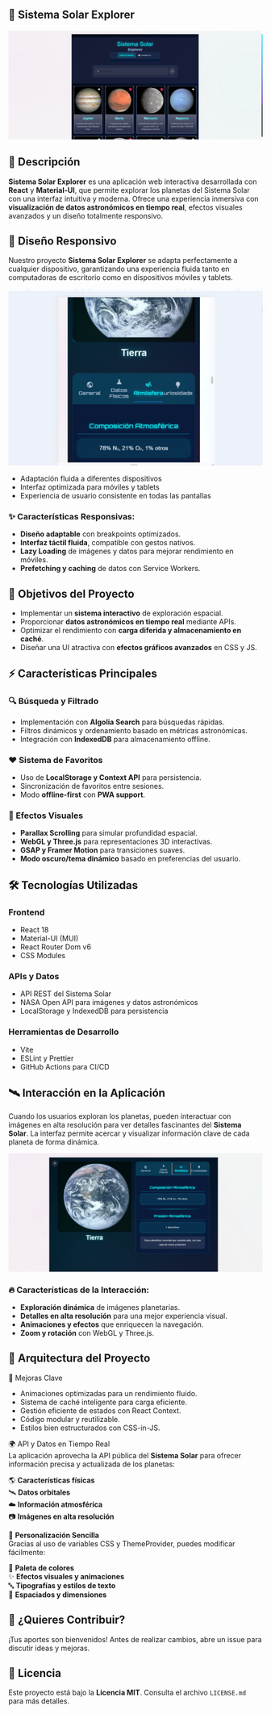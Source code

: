 ## 🌌 Sistema Solar Explorer  

![Sistema Solar](https://raw.githubusercontent.com/Alejandroclaro1227/ReactSistema/refs/heads/main/pruebas/img1.jfif)  

## 📝 Descripción  
**Sistema Solar Explorer** es una aplicación web interactiva desarrollada con **React** y **Material-UI**, que permite explorar los planetas del Sistema Solar con una interfaz intuitiva y moderna. Ofrece una experiencia inmersiva con **visualización de datos astronómicos en tiempo real**, efectos visuales avanzados y un diseño totalmente responsivo.  

## 📱 Diseño Responsivo  

Nuestro proyecto **Sistema Solar Explorer** se adapta perfectamente a cualquier dispositivo, garantizando una experiencia fluida tanto en computadoras de escritorio como en dispositivos móviles y tablets.  

![Vista móvil](https://raw.githubusercontent.com/Alejandroclaro1227/ReactSistema/main/pruebas/mobil.jfif)  

- Adaptación fluida a diferentes dispositivos  
- Interfaz optimizada para móviles y tablets  
- Experiencia de usuario consistente en todas las pantallas  

### ✨ Características Responsivas:  
- **Diseño adaptable** con breakpoints optimizados.  
- **Interfaz táctil fluida**, compatible con gestos nativos.  
- **Lazy Loading** de imágenes y datos para mejorar rendimiento en móviles.  
- **Prefetching y caching** de datos con Service Workers.  

## 🎯 Objetivos del Proyecto  
- Implementar un **sistema interactivo** de exploración espacial.  
- Proporcionar **datos astronómicos en tiempo real** mediante APIs.  
- Optimizar el rendimiento con **carga diferida y almacenamiento en caché**.  
- Diseñar una UI atractiva con **efectos gráficos avanzados** en CSS y JS.  

## ⚡ Características Principales  

### 🔍 Búsqueda y Filtrado  
- Implementación con **Algolia Search** para búsquedas rápidas.  
- Filtros dinámicos y ordenamiento basado en métricas astronómicas.  
- Integración con **IndexedDB** para almacenamiento offline.  

### ❤️ Sistema de Favoritos  
- Uso de **LocalStorage y Context API** para persistencia.  
- Sincronización de favoritos entre sesiones.  
- Modo **offline-first** con **PWA support**.  

### 🎨 Efectos Visuales  
- **Parallax Scrolling** para simular profundidad espacial.  
- **WebGL y Three.js** para representaciones 3D interactivas.  
- **GSAP y Framer Motion** para transiciones suaves.  
- **Modo oscuro/tema dinámico** basado en preferencias del usuario.  

## 🛠️ Tecnologías Utilizadas  

### Frontend  
- React 18  
- Material-UI (MUI)  
- React Router Dom v6  
- CSS Modules  

### APIs y Datos  
- API REST del Sistema Solar  
- NASA Open API para imágenes y datos astronómicos  
- LocalStorage y IndexedDB para persistencia  

### Herramientas de Desarrollo  
- Vite  
- ESLint y Prettier  
- GitHub Actions para CI/CD  

## 🛰️ Interacción en la Aplicación  

Cuando los usuarios exploran los planetas, pueden interactuar con imágenes en alta resolución para ver detalles fascinantes del **Sistema Solar**. La interfaz permite acercar y visualizar información clave de cada planeta de forma dinámica.  

![Interacción con la Tierra](https://raw.githubusercontent.com/Alejandroclaro1227/ReactSistema/main/pruebas/tierra.jfif)  

### 🔥 Características de la Interacción:  
- **Exploración dinámica** de imágenes planetarias.  
- **Detalles en alta resolución** para una mejor experiencia visual.  
- **Animaciones y efectos** que enriquecen la navegación.  
- **Zoom y rotación** con WebGL y Three.js.  

## 📂 Arquitectura del Proyecto  

🚀 Mejoras Clave  
- Animaciones optimizadas para un rendimiento fluido.  
- Sistema de caché inteligente para carga eficiente.  
- Gestión eficiente de estados con React Context.  
- Código modular y reutilizable.  
- Estilos bien estructurados con CSS-in-JS.  

🌍 API y Datos en Tiempo Real  
La aplicación aprovecha la API pública del **Sistema Solar** para ofrecer información precisa y actualizada de los planetas:  

🌎 **Características físicas**  
🛰️ **Datos orbitales**  
☁️ **Información atmosférica**  
📷 **Imágenes en alta resolución**  

🎨 **Personalización Sencilla**  
Gracias al uso de variables CSS y ThemeProvider, puedes modificar fácilmente:  

🎨 **Paleta de colores**  
✨ **Efectos visuales y animaciones**  
🔤 **Tipografías y estilos de texto**  
📏 **Espaciados y dimensiones**  

## 🤝 ¿Quieres Contribuir?  
¡Tus aportes son bienvenidos! Antes de realizar cambios, abre un issue para discutir ideas y mejoras.  

## 📜 Licencia  
Este proyecto está bajo la **Licencia MIT**. Consulta el archivo `LICENSE.md` para más detalles.  
